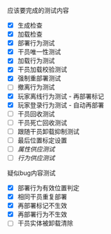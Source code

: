 应该要完成的测试内容

- [x] 生成检查
- [x] 加载检查
- [x] 部署行为测试
- [x] 干员唯一性测试
- [x] 加载行为测试
- [x] 干员加载校验测试
- [x] 强制重部署测试
- [ ] 撤离行为测试
- [x] 玩家离线行为测试 - 再部署标记
- [x] 玩家登录行为测试 - 自动再部署
- [ ] 干员回收测试
- [ ] 干员死亡回收测试
- [ ] 跟随干员卸载抑制测试
- [ ] 最后位置标定设置
- [ ] *属性供应测试*
- [ ] *行为供应测试*

疑似bug内容测试

- [x] 部署行为有效位置判定
- [x] 相同干员重复部署
- [x] 再部署标记不生效
- [x] 再部署行为不生效
- [ ] 干员实体被卸载清除